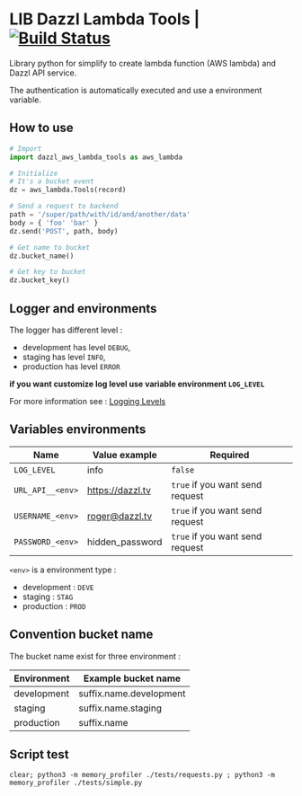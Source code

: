 # LIB Dazzl Lambda Tools | [![Build Status](https://travis-ci.org/dazzl-tv/dazzl-aws-lambda-tools.svg?branch=master)](https://travis-ci.org/dazzl-tv/dazzl-aws-lambda-tools)

Library python for simplify to create lambda function (AWS lambda) and Dazzl API service.

The authentication is automatically executed and use a environment variable.

## How to use

```python
# Import
import dazzl_aws_lambda_tools as aws_lambda

# Initialize
# It's a bucket event
dz = aws_lambda.Tools(record)

# Send a request to backend
path = '/super/path/with/id/and/another/data'
body = { 'foo' 'bar' }
dz.send('POST', path, body)

# Get name to bucket
dz.bucket_name()

# Get key to bucket
dz.bucket_key()
```

## Logger and environments

The logger has different level :
-  development has level `DEBUG`,
- staging has level `INFO`,
- production has level `ERROR`

__if you want customize log level use variable environment `LOG_LEVEL`__

For more information see : [Logging Levels](https://docs.python.org/3/library/logging.html#logging-levels)

## Variables environments

| Name             | Value example    | Required                        |
| --               | --               | --                              |
| `LOG_LEVEL`      | info             | `false`                         |
| `URL_API__<env>` | https://dazzl.tv | `true` if you want send request |
| `USERNAME_<env>` | roger@dazzl.tv   | `true` if you want send request |
| `PASSWORD_<env>` | hidden_password  | `true` if you want send request |

`<env>` is a environment type :
- development : `DEVE`
- staging :  `STAG`
- production : `PROD`

## Convention bucket name

The bucket name exist for three environment :

| Environment | Example bucket name     |
| --          | --                      |
| development | suffix.name.development |
| staging     | suffix.name.staging     |
| production  | suffix.name             |

## Script test

```linux
clear; python3 -m memory_profiler ./tests/requests.py ; python3 -m memory_profiler ./tests/simple.py
```

